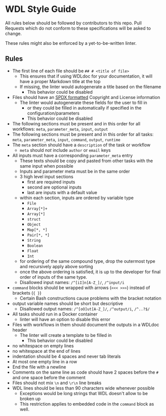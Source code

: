# WDL Style Guide

All rules below should be followed by contributors to this repo. Pull Requests which do not conform to these specifications will be asked to change.

These rules might also be enforced by a yet-to-be-written linter.

## Rules

- The first line of each file should be `## # <title of file>`
  - This ensures that if using WDLdoc for your documentation, it will have a proper Markdown title at the top
  - If missing, the linter would autogenerate a title based on the filename
    - This behavior could be disabled
- Files should have an [SPDX formatted](https://spdx.github.io/spdx-spec/v2.3/using-SPDX-short-identifiers-in-source-files/) Copyright and License information
  - The linter would autogenerate these fields for the user to fill in
    - or they could be filled in automatically if specified in the configuration/parameters
    - This behavior could be disabled
- The following sections must be present and in this order for all workflows: `meta`, `parameter_meta`, `input`, `output`
- The following sections must be present and in this order for all tasks: `meta`, `parameter_meta`, `input`, `command`, `output`, `runtime`
- The `meta` section should have a `description` of the task or workflow
  - `meta` should *not* include `author` or `email` keys
- All inputs must have a corresponding `parameter_meta` entry
  - These texts should be copy and pasted from other tasks with the same input when possible
  - Inputs and parameter meta must be in the same order
  - 3 high level input sections
    - first are required inputs
    - second are optional inputs
    - last are inputs with a default value
  - within each section, inputs are ordered by variable type
    - `File`
    - `Array[*]+`
    - `Array[*]`
    - `struct`
    - `Object`
    - `Map[*, *]`
    - `Pair[*, *]`
    - `String`
    - `Boolean`
    - `Float`
    - `Int`
  - for ordering of the same compound type, drop the outermost type and recursively apply above sorting
  - once the above ordering is satisfied, it is up to the developer for final order of inputs of the same type.
  - Disallowed input names: `/^[iI]n[A-Z_]/`, `/^input/i`
- `command` blocks should be wrapped with arrows (`<<< >>>`) instead of brackets (`{ }`)
  - Certain Bash constructions cause problems with the bracket notation
- output variable names should be short but descriptive
  - Disallowed output names: `/^[oO]ut[A-Z_]/`, `/^output/i`, `/^..?$/`
- All tasks should run in a Docker container
  - linter will have an option to disable this error
- Files with workflows in them should document the outputs in a WDLdoc header
  - The linter will create a template to be filled in
    - This behavior could be disabled
- no whitespace on empty lines
- no whitespace at the end of lines
- indentation should be 4 spaces and never tab literals
- At most one empty line in a row
- End the file with a newline
- Comments on the same line as code should have 2 spaces before the `#` and one space before the comment
- Files should not mix `\n` and `\r\n` line breaks
- WDL lines should be less than 90 characters wide whenever possible
  - Exceptions would be long strings that WDL doesn't allow to be broken up
  - This restriction applies to embedded code in the `command` block as well.
